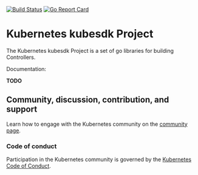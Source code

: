 [![Build Status](https://travis-ci.org/kubernetes-sigs/kubesdk.svg?branch=master)](https://travis-ci.org/kubernetes-sigs/kubesdk "Travis")
[![Go Report Card](https://goreportcard.com/badge/sigs.k8s.io/kubesdk)](https://goreportcard.com/report/sigs.k8s.io/kubesdk)

# Kubernetes kubesdk Project

The Kubernetes kubesdk Project is a set of go libraries for building Controllers.

Documentation:

**TODO**

## Community, discussion, contribution, and support

Learn how to engage with the Kubernetes community on the [community page](http://kubernetes.io/community/).


### Code of conduct

Participation in the Kubernetes community is governed by the [Kubernetes Code of Conduct](code-of-conduct.md).
